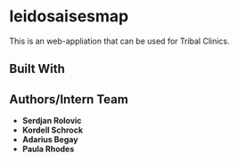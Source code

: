# leidosaisesmap

This is an web-appliation that can be used for Tribal Clinics.

## Built With

<!-- * [Node JS](https://nodejs.org/en/docs/) - The web framework used
* [Express JS](https://expressjs.com/en/4x/api.html) - Used to generate local Server
* [Chart JS](https://www.chartjs.org/) - Used to style Charts -->


## Authors/Intern Team
* **Serdjan Rolovic**
* **Kordell Schrock**
* **Adarius Begay**
* **Paula Rhodes**
